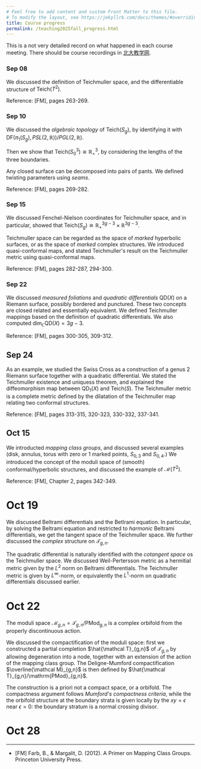 ```yaml
---
# Feel free to add content and custom Front Matter to this file.
# To modify the layout, see https://jekyllrb.com/docs/themes/#overriding-theme-defaults
title: Course progress
permalink: /teaching2025fall_progress.html
---
```


<style>
  #main {
    font-size: 85%; /* Adjust this percentage as you like */
  }
</style>

This is a not very detailed record on what happened in each course meeting. There should be course recordings in [北大教学网](https://course.pku.edu.cn).

### Sep 08

We discussed the definition of Teichmuller space, and the differentiable structure of $\mathrm{Teich}(T^2)$. 

Reference: [FM], pages 263-269. 


### Sep 10

We discussed the *algebraic topology* of $\mathrm{Teich}(S_g)$, by identifying it with $\mathrm{DF}(\pi_1(S_g),PSL(2,\mathbb R))/PGL(2,\mathbb R)$.

Then we show that $\mathrm{Teich}(S_0^3)\cong\mathbb R^3_+$, by considering the lengths of the three boundaries.

Any closed surface can be decomposed into pairs of pants. We defined twisting parameters using *seams*. 

Reference: [FM], pages 269-282.

### Sep 15

We discussed Fenchel-Nielson coordinates for Teichmuller space, and in particular, showed that $\mathrm{Teich}(S_g)\cong \mathbb R^{3g-3}_+\times \mathbb R^{3g-3}$.

Teichmuller space can be regarded as the space of *marked* hyperbolic surfaces, or as the space of *marked* complex structures. We introduced quasi-conformal maps, and stated Teichmuller's result on the Teichmuller metric using quasi-conformal maps.

Reference: [FM], pages 282-287, 294-300.

### Sep 22

We discussed *measured foliations* and *quadratic differentials* $\mathrm{QD}(X)$ on a Riemann surface, possibly bordered and punctured. These two concepts are closed related and essentially equivalent. We defined Teichmuller mappings based on the definition of quadratic differentials. We also computed $\mathrm{dim}_{\mathbb C} \mathrm{QD}(X)=3g-3$. 

Reference: [FM], pages 300-305, 309-312.

## Sep 24

As an example, we studied the Swiss Cross as a construction of a genus $2$ Riemann surface together with a quadratic differential. We stated the Teichmuller existence and uniquess theorem, and explained the diffeomorphism map between $\mathrm{QD}_1(X)$ and $\mathrm{Teich}(S)$. The Teichmuller metric is a complete metric defined by the dilatation of the Teichmuller map relating two conformal structures. 

Reference: [FM], pages 313-315, 320-323, 330-332, 337-341.

## Oct 15

We introducted *mapping class groups*, and discussed several examples (disk, annulus, torus with zero or $1$ marked points, $S_{0,3}$ and $S_{0,4}$.) We introduced the concept of the moduli space of (smooth) conformal/hyperbolic structures, and discussed the example of $\mathcal M(T^2)$.

Reference: [FM], Chapter 2, pages 342-349.

# Oct 19

We discussed Beltrami differentials and the Betlrami equation. In particular, by solving the Beltrami equation and restricted to *harmonic* Beltrami differentials, we get the tangent space of the Teichmuller space. We further discussed the *complex* structure on $\mathcal T_{g,n}$.

The quadratic differential is naturally identified with the *cotangent space* os the Teichmuller space. We discussed Weil-Pertersson metric as a hermitial metric given by the $L^2$ norm on Beltrami differentials. The Teichmuller metric is given by $L^\infty$-norm, or equivalently the $L^1$-norm on quadratic differentials discussed earlier.

# Oct 22

The moduli space $\mathcal M_{g,n}=\mathcal T_{g,n}/\mathrm{PMod}_{g,n}$ is a complex orbifold from the properly discontinuous action.

We discussed the compactification of the moduli space: first we constructed a partial completion $\hat{\mathcal T}_{g,n}$ of $\mathcal T_{g,n}$ by allowing degeneration into a node, together with an extension of the action of the mapping class group. The Deligne-Mumford compactification $\overline{\mathcal M}_{g,n}$ is then defined by $\hat{\mathcal T}_{g,n}/\mathrm{PMod}_{g,n}$.

The construction is a priori not a compact space, or a orbifold. The compactness argument follows *Mumford's compactness criteria*, while the the orbifold structure at the boundary strata is given locally by the $xy=\epsilon$ near $\epsilon=0$: the boundary stratum is a normal crossing divisor. 

# Oct 28


---

- [FM] Farb, B., & Margalit, D. (2012). A Primer on Mapping Class Groups. Princeton University Press.